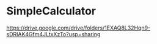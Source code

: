 # SimpleCalculator
https://drive.google.com/drive/folders/1EXAQ8L32Hqn9-sDRIAK4Gfm4JLtxXzTo?usp=sharing
